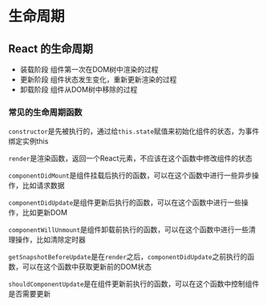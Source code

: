# 生命周期

## React 的生命周期

- 装载阶段 组件第一次在DOM树中渲染的过程
- 更新阶段 组件状态发生变化，重新更新渲染的过程
- 卸载阶段 组件从DOM树中移除的过程

### 常见的生命周期函数

`constructor`是先被执行的，通过给`this.state`赋值来初始化组件的状态，为事件绑定实例this

`render`是渲染函数，返回一个React元素，不应该在这个函数中修改组件的状态

`componentDidMount`是组件挂载后执行的函数，可以在这个函数中进行一些异步操作，比如请求数据

`componentDidUpdate`是组件更新后执行的函数，可以在这个函数中进行一些操作，比如更新DOM

`componentWillUnmount`是组件卸载前执行的函数，可以在这个函数中进行一些清理操作，比如清除定时器

`getSnapshotBeforeUpdate`是在`render`之后，`componentDidUpdate`之前执行的函数，可以在这个函数中获取更新前的DOM状态

`shouldComponentUpdate`是在组件更新前执行的函数，可以在这个函数中控制组件是否需要更新
